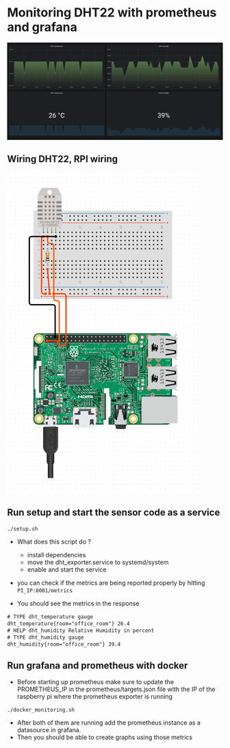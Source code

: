 # Monitoring DHT22 with prometheus and grafana


![chart](grafana.gif)


## Wiring DHT22, RPI wiring

![wiring](wiring.png)


## Run setup and start the sensor code as a service

```
./setup.sh
```
* What does this script do ? 
    - install dependencies 
    - move the dht_exporter.service to systemd/system 
    - enable and start the service

* you can check if the metrics are being reported properly by hitting `PI_IP:8001/metrics`
* You should see the metrics in the response 
```
# TYPE dht_temperature gauge
dht_temperature{room="office_room"} 26.4
# HELP dht_humidity Relative Humidity in percent
# TYPE dht_humidity gauge
dht_humidity{room="office_room"} 39.4
```
## Run grafana and prometheus with docker

* Before starting up prometheus make sure to update the PROMETHEUS_IP in the prometheus/targets.json file with the IP of the raspberry pi where the prometheus exporter is running

```
./docker_monitoring.sh
```

* After both of them are running add the prometheus instance as a datasource in grafana.
* Then you should be able to create graphs using those metrics
